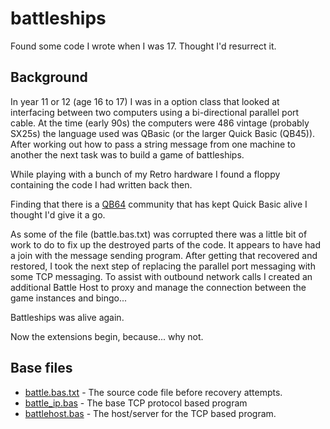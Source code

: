 # battleships
Found some code I wrote when I was 17.  Thought I'd resurrect it.

## Background

In year 11 or 12 (age 16 to 17) I was in a option class that looked at interfacing between two computers using a bi-directional parallel port cable.  At the time (early 90s) the computers were 486 vintage (probably SX25s) the language used was QBasic (or the larger Quick Basic (QB45)).  After working out how to pass a string message from one machine to another the next task was to build a game of battleships. 

While playing with a bunch of my Retro hardware I found a floppy containing the code I had written back then.

Finding that there is a [QB64](https://qb64.com) community that has kept Quick Basic alive I thought I'd give it a go.

As some of the file (battle.bas.txt) was corrupted there was a little bit of work to do to fix up the destroyed parts of the code.  It appears to have had a join with the message sending program.  After getting that recovered and restored, I took the next step of replacing the parallel port messaging with some TCP messaging.  To assist with outbound network calls I created an additional Battle Host to proxy and manage the connection between the game instances and bingo...

Battleships was alive again.

Now the extensions begin, because... why not.

## Base files

* [battle.bas.txt](./battle.bas.txt) - The source code file before recovery attempts.
* [battle_ip.bas](./battle_ip.bas) - The base TCP protocol based program
* [battlehost.bas](./battlehost.bas) - The host/server for the TCP based program.

